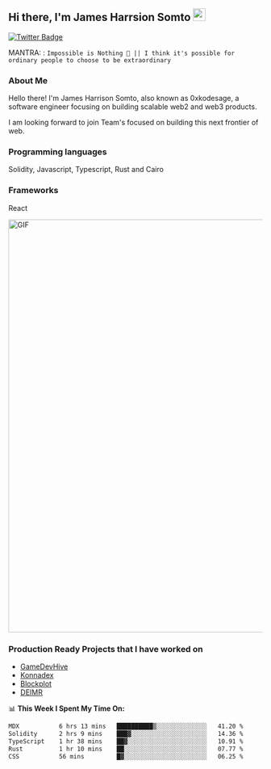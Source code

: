 ## Hi there, I'm James Harrsion Somto <img src="https://media.giphy.com/media/hvRJCLFzcasrR4ia7z/giphy.gif" width="25px">


[![Twitter Badge](https://img.shields.io/badge/-Twitter-00acee?style=flat-square&logo=Twitter&logoColor=white)](https://twitter.com/0xkodesage)


MANTRA: : `Impossible is Nothing 🚀 || I think it's possible for ordinary people to choose to be extraordinary`

### About Me

Hello there! I'm James Harrison Somto, also known as 0xkodesage, a software engineer focusing on building scalable web2 and web3 products.

I am looking forward to join Team's focused on building this next frontier of web.

### Programming languages
Solidity, Javascript, Typescript, Rust and Cairo

### Frameworks
React
 
 <img align="center" alt="GIF" src="https://github.com/Gapur/Gapur/blob/master/coding.gif?raw=true" width="818px" height="818px" />


### Production Ready Projects that I have worked on
  - [GameDevHive](https://www.gamedevshive.org/)
  - [Konnadex](https://www.konnadex.com/)
  - [Blockplot](https://www.blockplot.org/)
  - [DEIMR](https://deimr.com/)

📊 **This Week I Spent My Time On:**

<!--START_SECTION:waka-->

```txt
MDX           6 hrs 13 mins   ██████████▒░░░░░░░░░░░░░░   41.20 %
Solidity      2 hrs 9 mins    ███▓░░░░░░░░░░░░░░░░░░░░░   14.36 %
TypeScript    1 hr 38 mins    ██▓░░░░░░░░░░░░░░░░░░░░░░   10.91 %
Rust          1 hr 10 mins    ██░░░░░░░░░░░░░░░░░░░░░░░   07.77 %
CSS           56 mins         █▓░░░░░░░░░░░░░░░░░░░░░░░   06.25 %
```

<!--END_SECTION:waka-->
<br />
<br />
<br />






